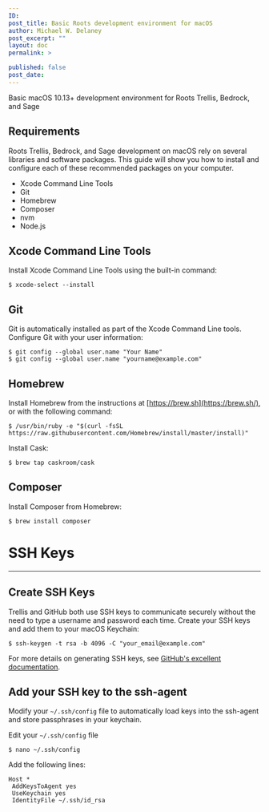 ```yaml
---
ID:
post_title: Basic Roots development environment for macOS
author: Michael W. Delaney
post_excerpt: ""
layout: doc
permalink: >

published: false
post_date:
---
```


Basic macOS 10.13+ development environment for Roots Trellis, Bedrock, and Sage

## Requirements

Roots Trellis, Bedrock, and Sage development on macOS rely on several libraries and software packages. This guide will show you how to install and configure each of these recommended packages on your computer.

- Xcode Command Line Tools
- Git
- Homebrew
- Composer
- nvm
- Node.js

## Xcode Command Line Tools

Install Xcode Command Line Tools using the built-in command:

    $ xcode-select --install

## Git

Git is automatically installed as part of the Xcode Command Line tools. Configure Git with your user information:

    $ git config --global user.name "Your Name"
    $ git config --global user.name "yourname@example.com"

## Homebrew

Install Homebrew from the instructions at [https://brew.sh](https://brew.sh/), or with the following command:

    $ /usr/bin/ruby -e "$(curl -fsSL https://raw.githubusercontent.com/Homebrew/install/master/install)"

Install Cask:

    $ brew tap caskroom/cask

## Composer

Install Composer from Homebrew:

    $ brew install composer

# SSH Keys

---

## Create SSH Keys

Trellis and GitHub both use SSH keys to communicate securely without the need to type a username and password each time. Create your SSH keys and add them to your macOS Keychain:

    $ ssh-keygen -t rsa -b 4096 -C "your_email@example.com"

For more details on generating SSH keys, see [GitHub's excellent documentation](https://help.github.com/articles/generating-a-new-ssh-key-and-adding-it-to-the-ssh-agent/).

## Add your SSH key to the ssh-agent

Modify your `~/.ssh/config` file to automatically load keys into the ssh-agent and store passphrases in your keychain.

Edit your `~/.ssh/config` file

    $ nano ~/.ssh/config

Add the following lines:

    Host *
     AddKeysToAgent yes
     UseKeychain yes
     IdentityFile ~/.ssh/id_rsa
